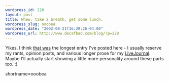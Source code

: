```yaml
--- 
wordpress_id: 228
layout: post
title: Whew, take a breath, get some lunch.
wordpress_slug: ooobea
wordpress_date: "2002-08-21T16:29:26-04:00"
wordpress_url: http://www.decafbad.com/blog/?p=228
---
```

<p>Yikes.  I think <a href="http://www.decafbad.com/news_archives/000250.phtml">that was</a> the longest entry I've posted here - I usually reserve my rants, opinion posts, and various longer prose for my <a href="http://deus-x.livejournal.com">LiveJournal</a>.  Maybe I'll actually start showing a little more personality around these parts too.  :)</p>
<!--more-->
shortname=ooobea
